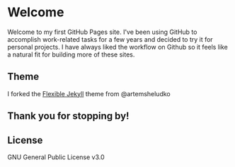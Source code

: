 # Welcome
Welcome to my first GitHub Pages site. 
I've been using GitHub to accomplish work-related tasks for a few years and decided to try it for personal projects.
I have always liked the workflow on Github so it feels like a natural fit for building more of these sites.

## Theme 

I forked the [Flexible Jekyll](https://github.com/artemsheludko/flexible-jekyll) theme from @artemsheludko 

## Thank you for stopping by!

## License

GNU General Public License v3.0
